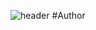 ![header](https://capsule-render.vercel.app/api?type=slice&color=gradient&text=%20Webtoon-Hub%20%20&height=200&fontSize=100)
#Author
